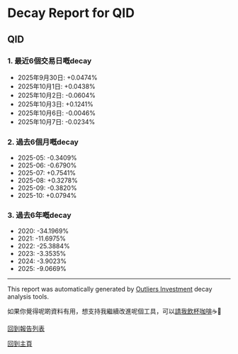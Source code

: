 # Decay Report for QID

## QID

### 1. 最近6個交易日嘅decay

- 2025年9月30日: +0.0474%
- 2025年10月1日: +0.0438%
- 2025年10月2日: -0.0604%
- 2025年10月3日: +0.1241%
- 2025年10月6日: -0.0046%
- 2025年10月7日: -0.0234%

### 2. 過去6個月嘅decay

- 2025-05: -0.3409%
- 2025-06: -0.6790%
- 2025-07: +0.7541%
- 2025-08: +0.3278%
- 2025-09: -0.3820%
- 2025-10: +0.0794%

### 3. 過去6年嘅decay

- 2020: -34.1969%
- 2021: -11.6975%
- 2022: -25.3884%
- 2023: -3.3535%
- 2024: -3.9023%
- 2025: -9.0669%

------------------------------
This report was automatically generated by [Outliers Investment](https://outliersecon.github.io/Outliers-Investment/) decay analysis tools.

如果你覺得呢啲資料有用，想支持我繼續改進呢個工具，可以[請我飲杯咖啡](https://buymeacoffee.com/outliersecon)☕🙏

[回到報告列表](https://outliersecon.github.io/Outliers-Investment/reports/reports_public)

[回到主頁](https://outliersecon.github.io/Outliers-Investment/)